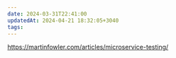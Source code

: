 ```yaml
---
date: 2024-03-31T22:41:00
updatedAt: 2024-04-21 18:32:05+3040
tags: 
---
```

https://martinfowler.com/articles/microservice-testing/